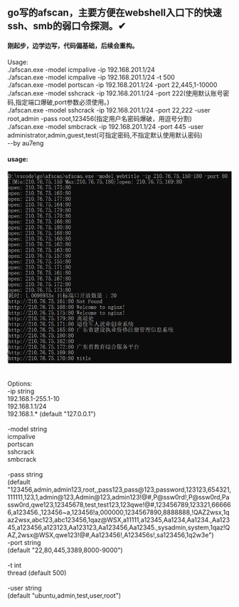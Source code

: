 go写的afscan，主要方便在webshell入口下的快速ssh、smb的弱口令探测。✔
------
####  刚起步，边学边写，代码偏基础，后续会重构。



Usage:</br>
./afscan.exe -model icmpalive -ip 192.168.201.1/24</br>
./afscan.exe -model icmpalive -ip 192.168.201.1/24 -t 500</br>
./afscan.exe -model portscan -ip 192.168.201.1/24 -port 22,445,1-10000</br>
./afscan.exe -model sshcrack -ip 192.168.201.1/24 -port 222(使用默认账号密码,指定端口爆破,port参数必须使用。)</br>
./afscan.exe -model sshcrack -ip 192.168.201.1/24 -port 22,222 -user root,admin -pass root,123456(指定用户名密码爆破，用逗号分割)</br>
./afscan.exe -model smbcrack -ip 192.168.201.1/24 -port 445 -user administrator,admin,guest,test(可指定密码,不指定默认使用默认密码)</br>
                       --by au7eng</br>
		       
#### usage:</br>		 
![Image text](https://raw.githubusercontent.com/AuFeng111/afscan/master/image.png)
</br>
</br>
</br>
Options:</br>
  -ip string</br>
        192.168.1-255.1-10</br>
        192.168.1.1/24</br>
        192.168.1.* (default "127.0.0.1")</br>
	</br>
  -model string</br>
        icmpalive</br>
        portscan</br>
        sshcrack</br>
        smbcrack</br>
	</br>
  -pass string</br>
         (default "123456,admin,admin123,root,,pass123,pass@123,password,123123,654321,111111,123,1,admin@123,Admin@123,admin123!@#,P@ssw0rd!,P@ssw0rd,Passw0rd,qwe123,12345678,test,test123,123qwe!@#,123456789,123321,666666,a123456.,123456~a,123456!a,000000,1234567890,8888888,!QAZ2wsx,1qaz2wsx,abc123,abc123456,1qaz@WSX,a11111,a12345,Aa1234,Aa1234.,Aa12345,a123456,a123123,Aa123123,Aa123456,Aa12345.,sysadmin,system,1qaz!QAZ,2wsx@WSX,qwe123!@#,Aa123456!,A123456s!,sa123456,1q2w3e")
  </br>
  -port string</br>
         (default "22,80,445,3389,8000-9000")</br>
  </br>
  -t int</br>
        thread (default 500)</br>
  </br>
  -user string</br>
         (default "ubuntu,admin,test,user,root")</br>
